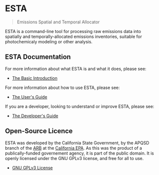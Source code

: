 # ESTA

> Emissions Spatial and Temporal Allocator

ESTA is a command-line tool for processing raw emissions data into spatially and temporally-allocated emissions inventories, suitable for photochemicaly modeling or other analysis.


## ESTA Documentation

For more information about what ESTA is and what it does, please see:

* [The Basic Introduction](docs/BASIC_INTRO.md)

For more information about how to use ESTA, please see:

* [The User's Guide](docs/USERS_GUIDE.md)

If you are a developer, looking to understand or improve ESTA, please see:

* [The Developer's Guide](docs/DEVELOPERS.md)


## Open-Source Licence

ESTA was developed by the California State Government, by the APQSD branch of the [ARB](http://www.arb.ca.gov/homepage.htm) at the [California EPA](http://www.calepa.ca.gov/).  As this was the product of a publically-funded governement agency, it is part of the public domain. It is openly licensed under the GNU GPLv3 license, and free for all to use.

* [GNU GPLv3 License](LICENSE)
